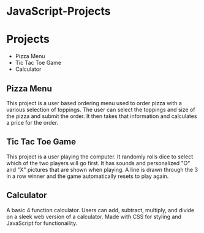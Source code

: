 # JavaScript-Projects

# Projects
 - Pizza Menu
 - Tic Tac Toe Game
 - Calculator

## Pizza Menu
This project is a user based ordering menu used to order pizza with a various selection of toppings. The user can select the toppings and size of the pizza and submit the order. It then takes that information and calculates a price for the order.

## Tic Tac Toe Game
This project is a user playing the computer. It randomly rolls dice to select which of the two players will go first. It has sounds and personalized "O" and "X" pictures that are shown when playing. A line is drawn through the 3 in a row winner and the game automatically resets to play again.

## Calculator
A basic 4 function calculator. Users can add, subtract, multiply, and divide on a sleek web version of a calculator. Made with CSS for styling and JavaScript for functionaility.
